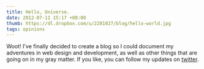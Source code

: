 ```yaml
---
title: Hello, Universe.
date: 2012-07-11 15:17 +08:00
thumb: https://dl.dropbox.com/u/2281027/blog/hello-world.jpg
tags: opinions
---
```

Woot! I've finally decided to create a blog so I could document my adventures in web design and development, as well as other things that are going on in my gray matter. If you like, you can follow my updates on [twitter](http://twitter.com/jamesflorentino).
